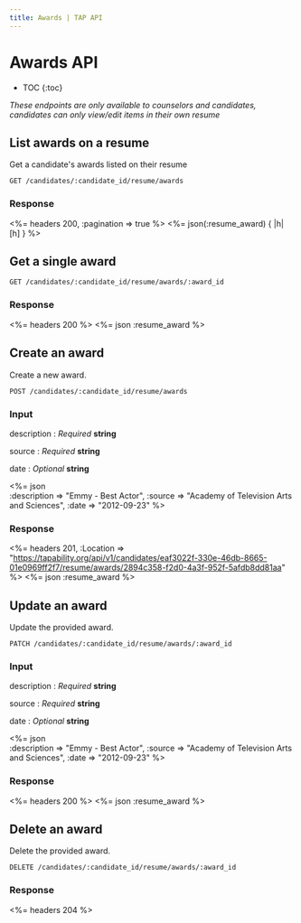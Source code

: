 ```yaml
---
title: Awards | TAP API
---
```


# Awards API

* TOC
{:toc}

_These endpoints are only available to counselors and candidates, candidates can only view/edit items in their own resume_

## List awards on a resume

Get a candidate's awards listed on their resume

    GET /candidates/:candidate_id/resume/awards

### Response

<%= headers 200, :pagination => true %>
<%= json(:resume_award) { |h| [h] } %>

## Get a single award

    GET /candidates/:candidate_id/resume/awards/:award_id

### Response

<%= headers 200 %>
<%= json :resume_award %>

## Create an award

Create a new award.

    POST /candidates/:candidate_id/resume/awards

### Input

description
: _Required_ **string**

source
: _Required_ **string**

date
: _Optional_ **string**

<%= json \
    :description => "Emmy - Best Actor",
    :source      => "Academy of Television Arts and Sciences",
    :date        => "2012-09-23"
%>

### Response

<%= headers 201, :Location => "https://tapability.org/api/v1/candidates/eaf3022f-330e-46db-8665-01e0969ff2f7/resume/awards/2894c358-f2d0-4a3f-952f-5afdb8dd81aa" %>
<%= json :resume_award %>

## Update an award

Update the provided award.

    PATCH /candidates/:candidate_id/resume/awards/:award_id

### Input

description
: _Required_ **string**

source
: _Required_ **string**

date
: _Optional_ **string**

<%= json \
    :description => "Emmy - Best Actor",
    :source      => "Academy of Television Arts and Sciences",
    :date        => "2012-09-23"
%>

### Response

<%= headers 200 %>
<%= json :resume_award %>

## Delete an award

Delete the provided award.

    DELETE /candidates/:candidate_id/resume/awards/:award_id

### Response

<%= headers 204 %>
